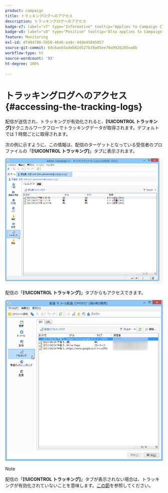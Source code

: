 ```yaml
---
product: campaign
title: トラッキングログへのアクセス
description: トラッキングログへのアクセス
badge-v7: label="v7" type="Informative" tooltip="Applies to Campaign Classic v7"
badge-v8: label="v8" type="Positive" tooltip="Also applies to Campaign v8"
feature: Monitoring
exl-id: df494786-5950-4646-aa9c-4dde45845057
source-git-commit: 6dc6aeb5adeb82d527b39a05ee70a9926205ea0b
workflow-type: ht
source-wordcount: '93'
ht-degree: 100%

---
```


# トラッキングログへのアクセス{#accessing-the-tracking-logs}



配信が送信され、トラッキングが有効化されると、**[!UICONTROL トラッキング]**&#x200B;テクニカルワークフローでトラッキングデータが取得されます。デフォルトでは 1 時間ごとに取得されます。

次の例に示すように、この情報は、配信のターゲットとなっている受信者のプロファイルの「**[!UICONTROL トラッキング]**」タブに表示されます。

![](assets/s_ncs_user_select_tracking_tab_from_recipient.png)

配信の「**[!UICONTROL トラッキング]**」タブからもアクセスできます。

![](assets/s_ncs_user_select_tracking_tab_from_del.png)

>[!NOTE]
>
>配信の「**[!UICONTROL トラッキング]**」タブが表示されない場合は、トラッキングが有効化されていないことを意味します。[この節](how-to-configure-tracked-links.md)を参照してください。
